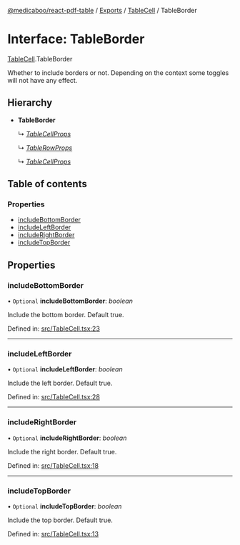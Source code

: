 [@medicaboo/react-pdf-table](../README.md) / [Exports](../modules.md) / [TableCell](../modules/tablecell.md) / TableBorder

# Interface: TableBorder

[TableCell](../modules/tablecell.md).TableBorder

Whether to include borders or not.
Depending on the context some toggles will not have any effect.

## Hierarchy

* **TableBorder**

  ↳ [*TableCellProps*](tablecell.tablecellprops.md)

  ↳ [*TableRowProps*](tablerow.tablerowprops.md)

  ↳ [*TableCellProps*](index.tablecellprops.md)

## Table of contents

### Properties

- [includeBottomBorder](tablecell.tableborder.md#includebottomborder)
- [includeLeftBorder](tablecell.tableborder.md#includeleftborder)
- [includeRightBorder](tablecell.tableborder.md#includerightborder)
- [includeTopBorder](tablecell.tableborder.md#includetopborder)

## Properties

### includeBottomBorder

• `Optional` **includeBottomBorder**: *boolean*

Include the bottom border. Default true.

Defined in: [src/TableCell.tsx:23](https://github.com/Medicaboo/react-pdf-table/blob/9b1c3ff/src/TableCell.tsx#L23)

___

### includeLeftBorder

• `Optional` **includeLeftBorder**: *boolean*

Include the left border. Default true.

Defined in: [src/TableCell.tsx:28](https://github.com/Medicaboo/react-pdf-table/blob/9b1c3ff/src/TableCell.tsx#L28)

___

### includeRightBorder

• `Optional` **includeRightBorder**: *boolean*

Include the right border. Default true.

Defined in: [src/TableCell.tsx:18](https://github.com/Medicaboo/react-pdf-table/blob/9b1c3ff/src/TableCell.tsx#L18)

___

### includeTopBorder

• `Optional` **includeTopBorder**: *boolean*

Include the top border. Default true.

Defined in: [src/TableCell.tsx:13](https://github.com/Medicaboo/react-pdf-table/blob/9b1c3ff/src/TableCell.tsx#L13)
